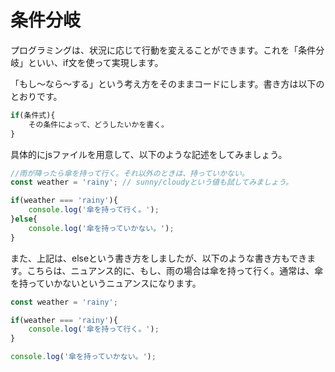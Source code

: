 # 条件分岐

プログラミングは、状況に応じて行動を変えることができます。これを「条件分岐」といい、if文を使って実現します。

「もし〜なら〜する」という考え方をそのままコードにします。書き方は以下のとおりです。

```javascript
if(条件式){
    その条件によって、どうしたいかを書く。
}
```

具体的にjsファイルを用意して、以下のような記述をしてみましょう。

```javascript
//雨が降ったら傘を持って行く。それ以外のときは、持っていかない。
const weather = 'rainy'; // sunny/cloudyという値も試してみましょう。

if(weather === 'rainy'){
    console.log('傘を持って行く。');
}else{
    console.log('傘を持っていかない。');
}
```

また、上記は、elseという書き方をしましたが、以下のような書き方もできます。こちらは、ニュアンス的に、もし、雨の場合は傘を持って行く。通常は、傘を持っていかないというニュアンスになります。

```javascript
const weather = 'rainy';

if(weather === 'rainy'){
    console.log('傘を持って行く。');
}

console.log('傘を持っていかない。');
```